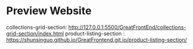# Preview Website
collections-grid-section: http://127.0.0.1:5500/GreatFrontEnd/collections-grid-section/index.html
product-listing-section : https://shunsinguo.github.io/GreatFrontend.git.io/product-listing-section/

